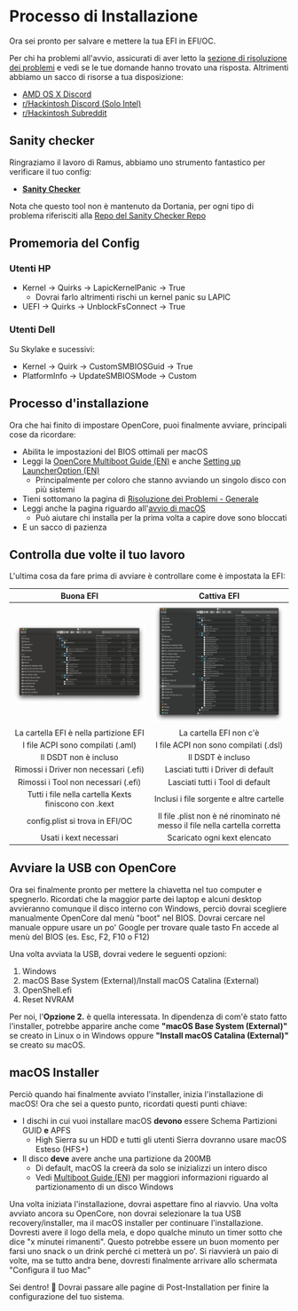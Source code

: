# Processo di Installazione

Ora sei pronto per salvare e mettere la tua EFI in EFI/OC.

Per chi ha problemi all'avvio, assicurati di aver letto la [sezione di risoluzione dei problemi](/troubleshooting/) e vedi se le tue domande hanno trovato una risposta. Altrimenti abbiamo un sacco di risorse a tua disposizione:

* [AMD OS X Discord](https://discord.com/invite/EfCYAJW)
* [r/Hackintosh Discord (Solo Intel)](https://discord.gg/2QYd7ZT)
* [r/Hackintosh Subreddit](https://www.reddit.com/r/hackintosh/)

## Sanity checker

Ringraziamo il lavoro di Ramus, abbiamo uno strumento fantastico per verificare il tuo config:

* [**Sanity Checker**](https://opencore.slowgeek.com)

Nota che questo tool non è mantenuto da Dortania, per ogni tipo di problema riferisciti alla [Repo del Sanity Checker Repo](https://github.com/rlerdorf/OCSanity)

## Promemoria del Config

### Utenti HP

* Kernel -> Quirks -> LapicKernelPanic -> True
  * Dovrai farlo altrimenti rischi un kernel panic su LAPIC
* UEFI -> Quirks -> UnblockFsConnect -> True

### Utenti Dell

Su Skylake e sucessivi:

* Kernel -> Quirk -> CustomSMBIOSGuid -> True
* PlatformInfo -> UpdateSMBIOSMode -> Custom

## Processo d'installazione

Ora che hai finito di impostare OpenCore, puoi finalmente avviare, principali cose da ricordare:

* Abilita le impostazioni del BIOS ottimali per macOS
* Leggi la [OpenCore Multiboot Guide (EN)](https://dortania.github.io/OpenCore-Multiboot/) e anche [Setting up LauncherOption (EN)](https://dortania.github.io/OpenCore-Post-Install/multiboot/bootstrap)
  * Principalmente per coloro che stanno avviando un singolo disco con più sistemi
* Tieni sottomano la pagina di [Risoluzione dei Problemi - Generale](/troubleshooting/)
* Leggi anche la pagina riguardo all'[avvio di macOS](/troubleshooting/boot.md)
  * Può aiutare chi installa per la prima volta a capire dove sono bloccati
* E un sacco di pazienza

## Controlla due volte il tuo lavoro

L'ultima cosa da fare prima di avviare è controllare come è impostata la EFI:

Buona EFI          |  Cattiva EFI
:-------------------------:|:-------------------------:
![](./images/installation/install-md/good-efi.png)  |  ![](./images/installation/install-md/bad-efi.png)
La cartella EFI è nella partizione EFI | La cartella EFI non c'è
I file ACPI sono compilati (.aml) | I file ACPI non sono compilati (.dsl)
Il DSDT non è incluso | Il DSDT è incluso
Rimossi i Driver non necessari (.efi) | Lasciati tutti i Driver di default
Rimossi i Tool non necessari (.efi) | Lasciati tutti i Tool di default
Tutti i file nella cartella Kexts finiscono con .kext | Inclusi i file sorgente e altre cartelle
config.plist si trova in EFI/OC | Il file .plist non è né rinominato né messo il file nella cartella corretta
Usati i kext necessari | Scaricato ogni kext elencato

## Avviare la USB con OpenCore

Ora sei finalmente pronto per mettere la chiavetta nel tuo computer e spegnerlo. Ricordati che la maggior parte dei laptop e alcuni desktop avvieranno comunque il disco interno con Windows, perciò dovrai scegliere manualmente OpenCore dal menù "boot" nel BIOS. Dovrai cercare nel manuale oppure usare un po' Google per trovare quale tasto Fn accede al menù del BIOS (es. Esc, F2, F10 o F12)

Una volta avviata la USB, dovrai vedere le seguenti opzioni:

1. Windows
2. macOS Base System (External)/Install macOS Catalina (External)
3. OpenShell.efi
4. Reset NVRAM

Per noi, l'**Opzione 2.** è quella interessata. In dipendenza di com'è stato fatto l'installer, potrebbe apparire anche come **"macOS Base System (External)"** se creato in Linux o in Windows oppure **"Install macOS Catalina (External)"** se creato su macOS.

## macOS Installer

Perciò quando hai finalmente avviato l'installer, inizia l'installazione di macOS! Ora che sei a questo punto, ricordati questi punti chiave:

* I dischi in cui vuoi installare macOS **devono** essere Schema Partizioni GUID **e** APFS
  * High Sierra su un HDD e tutti gli utenti Sierra dovranno usare macOS Esteso (HFS+)
* Il disco **deve** avere anche una partizione da 200MB
  * Di default, macOS la creerà da solo se inizializzi un intero disco
  * Vedi [Multiboot Guide (EN)](https://dortania.github.io/OpenCore-Multiboot/) per maggiori informazioni riguardo al partizionamento di un disco Windows

Una volta iniziata l'installazione, dovrai aspettare fino al riavvio. Una volta avviato ancora su OpenCore, non dovrai selezionare la tua USB recovery/installer, ma il macOS installer per continuare l'installazione. Dovresti avere il logo della mela, e dopo qualche minuto un timer sotto che dice "x minutei rimanenti". Questo potrebbe essere un buon momento per farsi uno snack o un drink perché ci metterà un po'. Si riavvierà un paio di volte, ma se tutto andra bene, dovresti finalmente arrivare allo schermata "Configura il tuo Mac"

Sei dentro! 🎉
Dovrai passare alle pagine di Post-Installation per finire la configurazione del tuo sistema.
